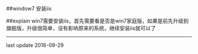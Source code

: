 ##window7 安装iis

##explain
win7需要安装iis，首先需要看是否是win7家庭版，如果是前先升级到旗舰版，升级很简单，没有影响原来的系统，继续安装iis就可以了

* * *
last update 2016-09-29
